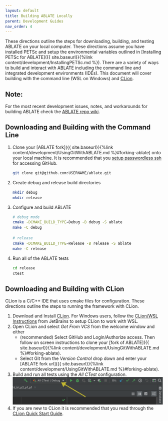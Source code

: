 ```yaml
---
layout: default
title: Building ABLATE Locally
parent: Development Guides
nav_order: 4
---
```


These directions outline the steps for downloading, building, and testing ABLATE on your local computer.  These directions assume you have installed PETSc and setup the environmental variables outlined in [Installing PETSc for ABLATE]({{ site.baseurl}}{%link content/development/InstallingPETSc.md  %}).  There are a variety of ways to build and interact with ABLATE including the command line and integrated development environments (IDEs). This document will cover building with the command line (WSL on Windows) and [CLion](https://www.jetbrains.com/clion/).

## Note:
For the most recent development issues, notes, and workarounds for building ABLATE check the [ABLATE repo wiki](https://github.com/UBCHREST/ablate/wiki).

## Downloading and Building with the Command Line
1. Clone your [ABLATE fork]({{ site.baseurl}}{%link content/development/UsingGitWithABLATE.md  %}#forking-ablate) onto your local machine. It is recommended that you [setup passwordless ssh](https://docs.github.com/en/github/authenticating-to-github/adding-a-new-ssh-key-to-your-github-account) for accessing GitHub.
   ```bash
   git clone git@github.com:USERNAME/ablate.git
   ```
1. Create debug and release build directories
    ```bash
    mkdir debug
    mkdir release
    ```
1. Configure and build ABLATE
    ```bash
    # debug mode
    cmake -DCMAKE_BUILD_TYPE=Debug -B debug -S ablate
    make -C debug

    # release
    cmake -DCMAKE_BUILD_TYPE=Release -B release -S ablate
    make -C release
    ```
1. Run all of the ABLATE tests
   ```bash
   cd release
   ctest
   ```

## Downloading and Building with CLion
CLion is a C/C++ IDE that uses cmake files for configuration. These directions outline the steps to running the framework with CLion.
1. Download and Install [CLion](https://www.jetbrains.com/clion/). For Windows users, follow the [CLion/WSL Instructions](https://www.jetbrains.com/help/clion/how-to-use-wsl-development-environment-in-clion.html) from JetBrains to setup CLion to work with WSL.
1. Open CLion and select *Get From VCS* from the welcome window and either
   - (recommended) Select GitHub and Login/Authorize access. Then follow on screen instructions to clone your [fork of ABLATE]({{ site.baseurl}}{%link content/development/UsingGitWithABLATE.md  %}#forking-ablate).
   - Select Git from the *Version Control* drop down and enter your [ABLATE fork url]({{ site.baseurl}}{%link content/development/UsingGitWithABLATE.md  %}#forking-ablate).
1. Build and run all tests using the *All CTest* configuration.
   ![Clion All CTest configuration location](assets/clion_ctest_configuration.png)
1. If you are new to CLion it is recommended that you read through the [CLion Quick Start Guide](https://www.jetbrains.com/help/clion/clion-quick-start-guide.html).